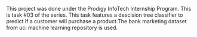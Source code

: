 This project was done under the Prodigy InfoTech Internship Program. This is task #03 of the series. This task features a descision tree classifier to predict if a customer will purchase a product.The bank marketing  dataset from uci machine learning repository is used.
